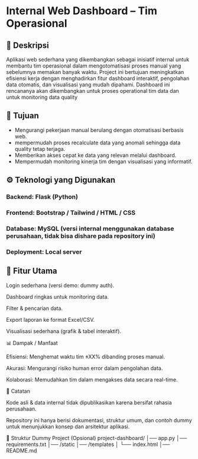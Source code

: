 # Internal Web Dashboard – Tim Operasional

## 📌 Deskripsi

Aplikasi web sederhana yang dikembangkan sebagai inisiatif internal untuk membantu tim operasional dalam mengotomatisasi proses manual yang sebelumnya memakan banyak waktu.
Project ini bertujuan meningkatkan efisiensi kerja dengan menghadirkan fitur dashboard interaktif, pengolahan data otomatis, dan visualisasi yang mudah dipahami.
Dashboard ini rencananya akan dikembangkan untuk proses operational tim data dan untuk monitoring data quality

## 🎯 Tujuan

- Mengurangi pekerjaan manual berulang dengan otomatisasi berbasis web.
- mempermudah proses recalculate data yang anomali sehingga data quality tetap terjaga.
- Memberikan akses cepat ke data yang relevan melalui dashboard.
- Mempermudah monitoring kinerja tim dengan visualisasi yang informatif.

## ⚙️ Teknologi yang Digunakan

### Backend: Flask (Python)
### Frontend: Bootstrap / Tailwind / HTML / CSS
### Database: MySQL (versi internal menggunakan database perusahaan, tidak bisa dishare pada repository ini)
### Deployment: Local server

## 🚀 Fitur Utama

Login sederhana (versi demo: dummy auth).

Dashboard ringkas untuk monitoring data.

Filter & pencarian data.

Export laporan ke format Excel/CSV.

Visualisasi sederhana (grafik & tabel interaktif).

📊 Dampak / Manfaat

Efisiensi: Menghemat waktu tim ±XX% dibanding proses manual.

Akurasi: Mengurangi risiko human error dalam pengolahan data.

Kolaborasi: Memudahkan tim dalam mengakses data secara real-time.

📝 Catatan

Kode asli & data internal tidak dipublikasikan karena bersifat rahasia perusahaan.

Repository ini hanya berisi dokumentasi, struktur umum, dan contoh dummy untuk menunjukkan konsep dan arsitektur aplikasi.

📂 Struktur Dummy Project (Opsional)
project-dashboard/
│── app.py
│── requirements.txt
│── /static
│── /templates
│   └── index.html
│── README.md
